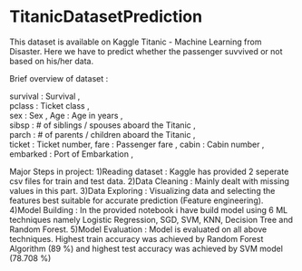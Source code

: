 # TitanicDatasetPrediction

This dataset is available on Kaggle Titanic - Machine Learning from Disaster. Here we have to predict whether the passenger suvvived or not based on his/her data.

Brief overview of dataset :
											
survival : Survival ,									
pclass : Ticket class ,									
sex : Sex ,
Age : Age in years ,	
sibsp : # of siblings / spouses aboard the Titanic ,	
parch : # of parents / children aboard the Titanic ,	
ticket : Ticket number,
fare : Passenger fare ,	
cabin : Cabin number ,
embarked : Port of Embarkation ,							


Major Steps in project:
1)Reading dataset : Kaggle has provided 2 seperate csv files for train and test data.
2)Data Cleaning : Mainly dealt with missing values in this part.
3)Data Exploring : Visualizing data and selecting the features best suitable for accurate prediction (Feature engineering).
4)Model Building : In the provided notebook i have build model using 6 ML techniques namely Logistic Regression, SGD, SVM, KNN, Decision Tree and Random Forest.
5)Model Evaluation : Model is evaluated on all above techniques. Highest train accuracy was achieved by Random Forest Algorithm (89 %) and highest test accuracy was achieved by SVM model (78.708 %)

 
